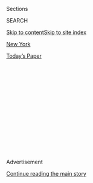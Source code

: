 <div id="app">

<div>

<div>

<div>

<div class="NYTAppHideMasthead css-1q2w90k e1suatyy0">

<div class="section css-ui9rw0 e1suatyy2">

<div class="css-eph4ug er09x8g0">

<div class="css-6n7j50">

</div>

<span class="css-1dv1kvn">Sections</span>

<div class="css-10488qs">

<span class="css-1dv1kvn">SEARCH</span>

</div>

[Skip to content](#site-content)[Skip to site index](#site-index)

</div>

<div id="masthead-section-label" class="css-1wr3we4 eaxe0e00">

[New
York](https://www.nytimes.com/section/nyregion)

</div>

<div class="css-10698na e1huz5gh0">

</div>

</div>

<div id="masthead-bar-one" class="section hasLinks css-15hmgas e1csuq9d3">

<div class="css-uqyvli e1csuq9d0">

</div>

<div class="css-1uqjmks e1csuq9d1">

</div>

<div class="css-9e9ivx">

[](https://myaccount.nytimes.com/auth/login?response_type=cookie&client_id=vi)

</div>

<div class="css-1bvtpon e1csuq9d2">

[Today’s
Paper](https://www.nytimes.com/section/todayspaper)

</div>

</div>

</div>

</div>

<div data-aria-hidden="false">

<div id="site-content" data-role="main">

<div>

<div class="css-1aor85t" style="opacity:0.000000001;z-index:-1;visibility:hidden">

<div class="css-1hqnpie">

<div class="css-epjblv">

<span class="css-17xtcya">[New
York](/section/nyregion)</span><span class="css-x15j1o">|</span><span class="css-fwqvlz">Amazon
Pulls Out of Planned New York City
Headquarters</span>

</div>

<div class="css-k008qs">

<div class="css-1iwv8en">

<span class="css-18z7m18"></span>

<div>

</div>

</div>

<span class="css-1n6z4y">https://nyti.ms/2UYaeSh</span>

<div class="css-1705lsu">

<div class="css-4xjgmj">

<div class="css-4skfbu" data-role="toolbar" data-aria-label="Social Media Share buttons, Save button, and Comments Panel with current comment count" data-testid="share-tools">

  - 
  - 
  - 
  - 
    
    <div class="css-6n7j50">
    
    </div>

  - 
  - 

</div>

</div>

</div>

</div>

</div>

</div>

<div id="NYT_TOP_BANNER_REGION" class="css-13pd83m">

</div>

<div id="top-wrapper" class="css-1sy8kpn">

<div id="top-slug" class="css-l9onyx">

Advertisement

</div>

[Continue reading the main
story](#after-top)

<div class="ad top-wrapper" style="text-align:center;height:100%;display:block;min-height:250px">

<div id="top" class="place-ad" data-position="top" data-size-key="top">

</div>

</div>

<div id="after-top">

</div>

</div>

<div id="sponsor-wrapper" class="css-1hyfx7x">

<div id="sponsor-slug" class="css-19vbshk">

Supported by

</div>

[Continue reading the main
story](#after-sponsor)

<div id="sponsor" class="ad sponsor-wrapper" style="text-align:center;height:100%;display:block">

</div>

<div id="after-sponsor">

</div>

</div>

<div class="css-1vkm6nb ehdk2mb0">

# Amazon Pulls Out of Planned New York City Headquarters

</div>

![<span class="css-16f3y1r e13ogyst0">After community backlash, Amazon
has decided not to move forward with its plan to open a headquarters in
Long Island City, Queens. Here’s a look at what
happened.</span><span class="css-cch8ym"><span class="css-1dv1kvn">Credit</span><span class="css-cnj6d5 e1z0qqy90" itemprop="copyrightHolder"><span class="css-1ly73wi e1tej78p0">Credit...</span><span>Hiroko
Masuike/The New York
Times</span></span></span>](https://static01.nyt.com/images/2019/02/14/nyregion/14NYAMAZON2/merlin_146867472_15c39bb2-67e7-40b9-9ae6-ef4693dd2ce9-videoSixteenByNine3000.jpg)

<div class="css-xt80pu e12qa4dv0">

<div class="css-18e8msd">

<div class="css-vp77d3 epjyd6m0">

<div class="css-1baulvz">

By [<span class="css-1baulvz last-byline" itemprop="name">J. David
Goodman</span>](https://www.nytimes.com/by/j-david-goodman)

</div>

</div>

  - Feb. 14,
    2019

  - 
    
    <div class="css-4xjgmj">
    
    <div class="css-d8bdto" data-role="toolbar" data-aria-label="Social Media Share buttons, Save button, and Comments Panel with current comment count" data-testid="share-tools">
    
      - 
      - 
      - 
      - 
        
        <div class="css-6n7j50">
        
        </div>
    
      - 
      - 
    
    </div>
    
    </div>

</div>

</div>

<div class="section meteredContent css-1r7ky0e" name="articleBody" itemprop="articleBody">

<div class="css-1fanzo5 StoryBodyCompanionColumn">

<div class="css-53u6y8">

*\[What you need to know to start the day:* [*Get New York Today in your
inbox.*](https://www.nytimes.com/newsletters/newyorktoday?module=inline)*\]*

Amazon on Thursday canceled its plans to build an expansive corporate
campus in New York City after facing an unexpectedly fierce backlash
from lawmakers, progressive activists and union leaders, who contended
that a tech giant did not deserve nearly $3 billion in government
incentives.

The decision was an abrupt turnabout by Amazon after a much-publicized
search for a second headquarters, which had ended with its announcement
in November that it would open two new sites — one in Queens, with more
than 25,000 jobs, and another in Virginia.

Amazon’s retreat was a blow to Gov. Andrew M. Cuomo and Mayor Bill de
Blasio, damaging their effort to further diversify the city’s economy by
making it an inviting location for the technology industry.

The agreement to lure Amazon to Long Island City, Queens, had stirred
intense debate in New York about the use of public subsidies to entice
wealthy companies, the rising cost of living in gentrifying
neighborhoods, and the city’s very identity.

</div>

</div>

<div class="css-1fanzo5 StoryBodyCompanionColumn">

<div class="css-53u6y8">

“A number of state and local politicians have made it clear that they
oppose our presence and will not work with us to build the type of
relationships that are required to go forward,” Amazon said in a
statement.

The company made its decision late Wednesday, after growing increasingly
concerned that the backlash in New York showed no sign of abating and
was tarnishing its image beyond the city, according to two people with
knowledge of the discussions inside the company.

In recent days, Mr. de Blasio had tried to reach Jeff Bezos, Amazon’s
chief executive, according to one official. But Mr. Bezos did not speak
with him, nor with Mr. Cuomo.

*\[What you need to know to start the day:* [*Get New York Today in your
inbox*](https://www.nytimes.com/newsletters/newyorktoday?module=inline)*.\]*

The company’s decision was at least a short-term win for insurgent
progressive politicians led by Representative Alexandria Ocasio-Cortez,
whose upset victory last year occurred in the western corner of Queens
where Amazon had planned its site.

Her race galvanized the party’s left flank, which mobilized against the
deal, helped swing New York’s Legislature into Democratic hands, and
struck fear in the hearts of some local politicians.

</div>

</div>

<div class="css-1fanzo5 StoryBodyCompanionColumn">

<div class="css-53u6y8">

On Thursday, Ms. Ocasio-Cortez seemed to revel in Amazon’s decision,
writing on Twitter that “anything is
possible.”

</div>

</div>

<div class="css-cfo9c3">

</div>

<div class="css-79elbk" data-testid="photoviewer-wrapper">

<div class="css-z3e15g" data-testid="photoviewer-wrapper-hidden">

</div>

<div class="css-1a48zt4 ehw59r15" data-testid="photoviewer-children">

![<span class="css-16f3y1r e13ogyst0" data-aria-hidden="true">Anti-Amazon
protesters before a New York City Council hearing in January. The deal
to build a sprawling Amazon campus in Queens had also run into
opposition from some local
lawmakers.</span><span class="css-cnj6d5 e1z0qqy90" itemprop="copyrightHolder"><span class="css-1ly73wi e1tej78p0">Credit...</span><span>Hiroko
Masuike/The New York
Times</span></span>](https://static01.nyt.com/images/2019/02/14/nyregion/14nyamazon/14nyamazon-articleLarge-v2.jpg?quality=75&auto=webp&disable=upscale)

</div>

</div>

<div class="css-1fanzo5 StoryBodyCompanionColumn">

<div class="css-53u6y8">

Not only progressive activists took issue with the Amazon deal: Michael
R. Bloomberg, who championed New York City as a technology hub while
mayor, questioned the incentive package earlier this month.

The company also had its supporters — in the city’s business community,
among some unions and within nearby public housing, where some residents
were hopeful that the project would bring jobs. A pair of polls showed
broad support around the city and state.

But in the end, it was not enough to persuade the company to ride out
the torrent of negative attention.

Amazon did not inform the governor or the mayor of its decision to pull
out until Thursday morning, shortly before the company posted its
announcement online.

</div>

</div>

<div class="css-1fanzo5 StoryBodyCompanionColumn">

<div class="css-53u6y8">

Mr. Cuomo and Mr. de Blasio reacted in starkly different ways. The
governor blamed the newly emboldened Democrats who now control the State
Senate for derailing the project.

“A small group of politicians put their own narrow political interests
above their community — which poll after poll showed overwhelmingly
supported bringing Amazon to Long Island City — the state’s economic
future and the best interests of the people of this state,” the governor
said in a statement.

For his part, Mr. de Blasio turned on the company after having
steadfastly backed the deal.

“We gave Amazon the opportunity to be a good neighbor and do business in
the greatest city in the world,” Mr. de Blasio said. “Instead of working
with the community, Amazon threw away that opportunity.”

The mayor and the governor, who only rarely find common cause, met
Monday in Albany and discussed how to save the deal, which had appeared
increasingly imperiled, according to a person familiar with the
conversations. After the meeting, Mr. de Blasio spoke to a senior Amazon
executive by phone and was told that the company remained committed to
New York, the person said.

Both the mayor’s and the governor’s offices reassured Amazon executives
that, despite the vocal criticism, the deal they had negotiated would be
approved. But the company appeared upset at even a moderate level of
resistance, said the person, who, like many of the people describing
private conversations at the company and with elected officials, did so
on the condition of anonymity.

A decisive moment appeared to come when the Senate Democrats selected
Senator Michael Gianaris of Queens for a state board with the power to
veto the deal. Mr. Gianaris had once supported the efforts to bring
Amazon to New York, but became a vocal critic after learning the details
of the
plan.

</div>

</div>

<div class="css-79elbk" data-testid="photoviewer-wrapper">

<div class="css-z3e15g" data-testid="photoviewer-wrapper-hidden">

</div>

<div class="css-1a48zt4 ehw59r15" data-testid="photoviewer-children">

<div class="css-1xdhyk6 erfvjey0">

<span class="css-1ly73wi e1tej78p0">Image</span>

<div class="css-zjzyr8">

<div data-testid="lazyimage-container" style="height:257.77777777777777px">

</div>

</div>

</div>

<span class="css-16f3y1r e13ogyst0" data-aria-hidden="true">Gov. Andrew
M. Cuomo, center, and Mayor Bill de Blasio, second from right, had been
forcefully defending the deal they
negotiated.</span><span class="css-cnj6d5 e1z0qqy90" itemprop="copyrightHolder"><span class="css-1ly73wi e1tej78p0">Credit...</span><span>Chang
W. Lee/The New York Times</span></span>

</div>

</div>

<div class="css-1fanzo5 StoryBodyCompanionColumn">

<div class="css-53u6y8">

Over time, opposition to Amazon had spread from the specifics of the
deal to the company’s corporate practices. Elected officials and
activists in New York drew attention to the company’s anti-union stance
and its work with federal immigration officials — positions unpopular
with Democratic leaders across the country.

</div>

</div>

<div class="css-1fanzo5 StoryBodyCompanionColumn">

<div class="css-53u6y8">

Amazon executives felt they had been open to answering questions,
submitting to two City Council hearings, with another planned for later
this month. They had begun working on a hiring plan, people with
knowledge of the planning said, and were encouraged by public support in
two polls of voters, conducted by Quinnipiac University and Siena
College. While the subsidies were less popular, the deal to bring
Amazon, and tens of thousands of jobs, was welcomed by a variety of
groups.

On Wednesday, Mr. Cuomo had even brokered a meeting between Amazon
executives and union leaders who had been resistant to the deal —
including from the Retail, Wholesale and Department Store union and the
Teamsters.

“Amazon and the governor and everybody agreed yesterday on a way to move
forward,” said Stuart Appelbaum of the retail union, who was part of the
meeting. “Shame on them. The arrogance of saying ‘do it my way or not at
all.”’

Some unions supported the deal, and even those opposed had appeared
willing to work with Amazon if the company agreed to not work against
the unionization of its employees in New York. An Amazon representative,
during one council hearing, pointedly said the company would not agree
to such terms.

*\[Column:* [*For once, Amazon loses a popularity
contest*](https://www.nytimes.com/2019/02/14/business/amazon-new-york-city.html)*.\]*

Kathryn S. Wylde, the chief executive of the Partnership for New York
City, an influential business group, said the reception Amazon had
received sent a “pretty bad message to the job creators” of the city and
the world.

“How can anyone be surprised?” Ms. Wylde said. “We competed
successfully, made a deal and spent the last three months trashing our
new partner.”

</div>

</div>

<div class="css-1fanzo5 StoryBodyCompanionColumn">

<div class="css-53u6y8">

When Amazon announced plans for a second headquarters in September 2017,
it promised 50,000 high-paying jobs and billions in investment for a
community that would be coequal to its home in Seattle. The voracious
company, whose ambitions outgrew the number of people it could hire in
the Pacific Northwest, set off a nationwide frenzy, with more than 200
cities making bids.

Amazon decided last fall that no one city could provide the number of
tech workers it needed and split the headquarters in two.

The company has long been willing to take short-term pain in exchange
for maintaining long-term leverage. In Seattle, Amazon’s relationship
with officials soured as it grew to become the city’s dominant employer.
Last year, when the Seattle City Council proposed taxing large employers
to pay for homeless services and affordable housing, Amazon took a rare
public stance and threatened to halt its expansion. In the end, the city
retreated and got rid of even a pared back version of the tax it had
adopted.

</div>

</div>

<div class="css-79elbk" data-testid="photoviewer-wrapper">

<div class="css-z3e15g" data-testid="photoviewer-wrapper-hidden">

</div>

<div class="css-1a48zt4 ehw59r15" data-testid="photoviewer-children">

<div class="css-1xdhyk6 erfvjey0">

<span class="css-1ly73wi e1tej78p0">Image</span>

<div class="css-zjzyr8">

<div data-testid="lazyimage-container" style="height:257.77777777777777px">

</div>

</div>

</div>

<span class="css-16f3y1r e13ogyst0" data-aria-hidden="true">A view of
the Pepsi-Cola sign in Long Island City. A campus for as many as 40,000
Amazon workers was planned for the
neighborhood.</span><span class="css-cnj6d5 e1z0qqy90" itemprop="copyrightHolder"><span class="css-1ly73wi e1tej78p0">Credit...</span><span>Christopher
Lee for The New York Times</span></span>

</div>

</div>

<div class="css-1fanzo5 StoryBodyCompanionColumn">

<div class="css-53u6y8">

The Seattle relationship looms over Amazon’s growth plans. As much as
Amazon wanted New York’s talent, it was not worth facing years of
opposition on broad swaths of issues.

Instead, Amazon will grow across its tech hubs, which include large
outposts in cities like Boston, Austin, Tex., and Vancouver, British
Columbia, as well as smaller ones in Pittsburgh and Detroit. It will
lose the value it has said it finds in having employees in a centralized
corporate campus, but will maintain flexibility to grow where and when
it wants.

Even in New York, where Amazon already has 5,000 workers, about half at
a distribution center on Staten Island, the company still plans to add
more jobs, particularly in advertising, fashion and web services.

</div>

</div>

<div class="css-1fanzo5 StoryBodyCompanionColumn">

<div class="css-53u6y8">

Mr. Gianaris said the collapse of the deal in Queens revealed the
company’s unwillingness to work with the community it had wanted to
join.

“Like a petulant child, Amazon insists on getting its way or takes its
ball and leaves,” said Mr. Gianaris, whose district includes Long Island
City. “The only thing that happened here is that a community that was
going to be profoundly affected by their presence started asking
questions.

“Even by their own words,” he added, pointing to the company’s statement
on the pullout, “Amazon admits they will grow their presence in New York
without their promised subsidies. So what was all this really about?”

While small protests greeted the company after its initial announcement
in November, the first inkling that opposition had taken hold among the
city’s Democratic politicians came during a hostile City Council hearing
the next month. Protesters filled the seats, unfurled banners and
chanted against the company. Not a single council member spoke up in
defense of the deal or the company.

Company executives fared no better at their second appearance, in
January, though supporters, lobbyists and consultants were better
prepared. Unions supporting the deal, including the powerful 32BJ
Service Employees International Union and the Building and Construction
Trades Council of Greater New York, staged a rally outside City Hall
immediately after one held by opponents.

*\[Amazon* [*had a ‘productive
meeting’*](https://www.nytimes.com/2019/02/14/business/economy/amazon-union-cuomo.html)
*with union leaders, just a day before they pulled out.\]*

Still, the company did not hire a single New Yorker as an employee to
represent it in discussions with local groups. Its main representatives
traveled between Washington and Manhattan, and only one had moved into
an apartment to work with community members and foster support.

Gianna Cerbone, who owns a restaurant several blocks from what would
have been the main Amazon campus, said the demise of the deal was a
major blow to people who need jobs and local businesses that would have
benefited.

“I’m really upset because I don’t think they realized what they did,”
she said of the elected officials who had opposed the plan. “And they’re
proud of it? They think they did something lovely? They wanted the
political gain, they should have done it in a different way. They get
put into office for us, not to work for themselves.”

</div>

</div>

</div>

<div>

</div>

<div>

</div>

<div>

</div>

<div>

<div id="bottom-wrapper" class="css-1ede5it">

<div id="bottom-slug" class="css-l9onyx">

Advertisement

</div>

[Continue reading the main
story](#after-bottom)

<div id="bottom" class="ad bottom-wrapper" style="text-align:center;height:100%;display:block;min-height:90px">

</div>

<div id="after-bottom">

</div>

</div>

</div>

</div>

</div>

## Site Index

<div>

</div>

## Site Information Navigation

  - [© <span>2020</span> <span>The New York Times
    Company</span>](https://help.nytimes.com/hc/en-us/articles/115014792127-Copyright-notice)

<!-- end list -->

  - [NYTCo](https://www.nytco.com/)
  - [Contact
    Us](https://help.nytimes.com/hc/en-us/articles/115015385887-Contact-Us)
  - [Work with us](https://www.nytco.com/careers/)
  - [Advertise](https://nytmediakit.com/)
  - [T Brand Studio](http://www.tbrandstudio.com/)
  - [Your Ad
    Choices](https://www.nytimes.com/privacy/cookie-policy#how-do-i-manage-trackers)
  - [Privacy](https://www.nytimes.com/privacy)
  - [Terms of
    Service](https://help.nytimes.com/hc/en-us/articles/115014893428-Terms-of-service)
  - [Terms of
    Sale](https://help.nytimes.com/hc/en-us/articles/115014893968-Terms-of-sale)
  - [Site
    Map](https://spiderbites.nytimes.com)
  - [Help](https://help.nytimes.com/hc/en-us)
  - [Subscriptions](https://www.nytimes.com/subscription?campaignId=37WXW)

</div>

</div>

</div>

</div>
